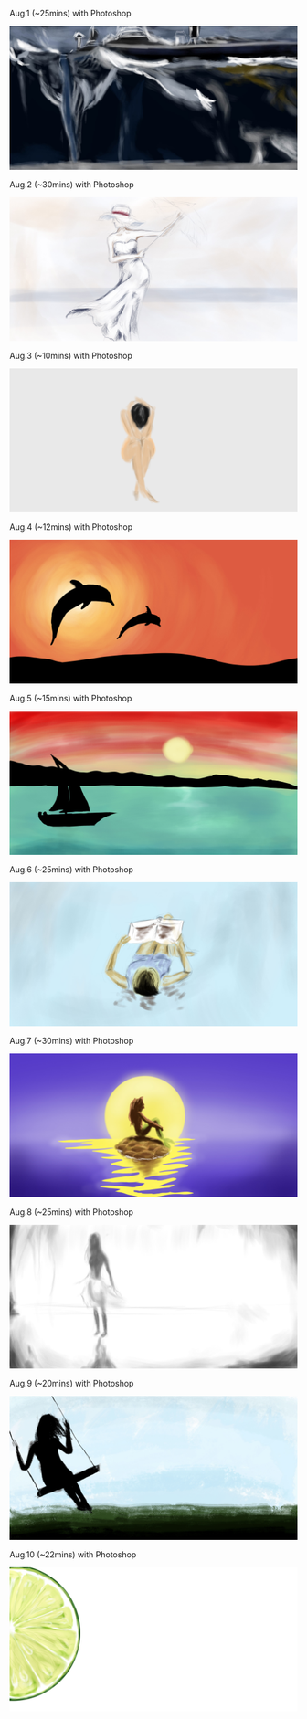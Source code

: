 Aug.1 (~25mins) with Photoshop

![Defense](1.jpg)

Aug.2 (~30mins) with Photoshop

![Rain](2.jpg)

Aug.3 (~10mins) with Photoshop

![Anxious](3.jpg)

Aug.4 (~12mins) with Photoshop

![Parents](4.jpg)

Aug.5 (~15mins) with Photoshop

![Drive](5.jpg)

Aug.6 (~25mins) with Photoshop

![Reading](6.jpg)

Aug.7 (~30mins) with Photoshop

![Fishwomen](7.jpg)

Aug.8 (~25mins) with Photoshop

![Walking](8.jpg)

Aug.9 (~20mins) with Photoshop

![Move](9.jpg)

Aug.10 (~22mins) with Photoshop

![Lemon](10.jpg)


